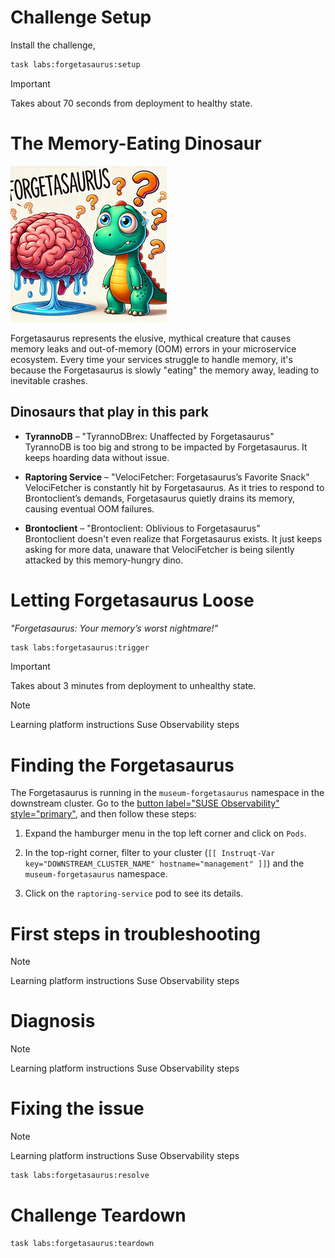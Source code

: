 Challenge Setup
================

Install the challenge,

```bash
task labs:forgetasaurus:setup
```

> [!IMPORTANT]
>  Takes about 70 seconds from deployment to healthy state.

The Memory-Eating Dinosaur
==========================================

![forgetasaurus](./forgetasaurus.png)

Forgetasaurus represents the elusive, mythical creature that causes memory leaks and out-of-memory (OOM) errors in your microservice ecosystem. Every time your services struggle to handle memory, it's because the Forgetasaurus is slowly "eating" the memory away, leading to inevitable crashes.

## Dinosaurs that play in this park
- **TyrannoDB** – "TyrannoDBrex: Unaffected by Forgetasaurus"  
  TyrannoDB is too big and strong to be impacted by Forgetasaurus. It keeps hoarding data without issue.
  
- **Raptoring Service** – "VelociFetcher: Forgetasaurus’s Favorite Snack"  
  VelociFetcher is constantly hit by Forgetasaurus. As it tries to respond to Brontoclient’s demands, Forgetasaurus quietly drains its memory, causing eventual OOM failures.

- **Brontoclient** – "Brontoclient: Oblivious to Forgetasaurus"  
  Brontoclient doesn't even realize that Forgetasaurus exists. It just keeps asking for more data, unaware that VelociFetcher is being silently attacked by this memory-hungry dino.


Letting Forgetasaurus Loose
===========================

_"Forgetasaurus: Your memory’s worst nightmare!"_


```bash
task labs:forgetasaurus:trigger
```

> [!IMPORTANT]
>  Takes about 3 minutes from deployment to unhealthy state.

> [!NOTE]
> Learning platform instructions
> Suse Observability steps


Finding the Forgetasaurus
========================

The Forgetasaurus is running in the `museum-forgetasaurus` namespace in the downstream cluster. Go to the [button label="SUSE Observability" style="primary"](tab-3), and then follow these steps:

1. Expand the hamburger menu in the top left corner and click on `Pods`.
2. In the top-right corner, filter to your cluster (`[[ Instruqt-Var key="DOWNSTREAM_CLUSTER_NAME" hostname="management" ]]`) and the `museum-forgetasaurus` namespace.

3. Click on the `raptoring-service` pod to see its details.


First steps in troubleshooting
==============================

> [!NOTE]
> Learning platform instructions
> Suse Observability steps


Diagnosis
=========

> [!NOTE]
> Learning platform instructions
> Suse Observability steps


Fixing the issue
================

> [!NOTE]
> Learning platform instructions
> Suse Observability steps

```bash
task labs:forgetasaurus:resolve
```


Challenge Teardown
==================

```bash
task labs:forgetasaurus:teardown
```